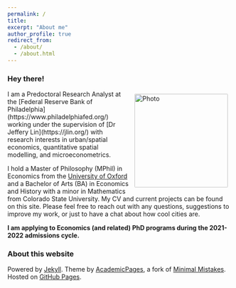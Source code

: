 ```yaml
---
permalink: /
title: 
excerpt: "About me"
author_profile: true
redirect_from: 
  - /about/
  - /about.html
---
```


### Hey there!
<img align="right" src="https://jacobhmoore.github.io/images/wedding_pic.jpg" alt="Photo" style="width: 210px; border-radius: 10px; padding: 8px 8px 8px 8px"/>
I am a Predoctoral Research Analyst at the [Federal Reserve Bank of Philadelphia](https://www.philadelphiafed.org/) working under the supervision of [Dr Jeffery Lin](https://jlin.org/) with research interests in urban/spatial economics, quantitative spatial modelling, and microeconometrics.

I hold a Master of Philosophy (MPhil) in Economics from the [University of Oxford](https://www.economics.ox.ac.uk/#/) and a Bachelor of Arts (BA) in Economics and History with a minor in Mathematics from Colorado State University. My CV and current projects can be found on this site. Please feel free to reach out with any questions, suggestions to improve my work, or just to have a chat about how cool cities are.

**I am applying to Economics (and related) PhD programs during the 2021-2022 admissions cycle.**

### About this website
Powered by [Jekyll](http://jekyllrb.com). Theme by [AcademicPages](https://github.com/academicpages/academicpages.github.io), a fork of [Minimal Mistakes](https://mademistakes.com/work/minimal-mistakes-jekyll-theme/). Hosted on [GitHub Pages](https://pages.github.com/).

<!-- Powered by <a href="http://jekyllrb.com" rel="nofollow">Jekyll</a> &amp; <a href="https://github.com/academicpages/academicpages.github.io">AcademicPages</a>, a fork of <a href="https://mademistakes.com/work/minimal-mistakes-jekyll-theme/" rel="nofollow">Minimal Mistakes</a>. Hosted on GitHub Pages. -->
